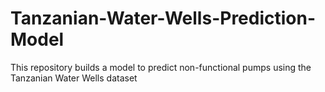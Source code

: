 # Tanzanian-Water-Wells-Prediction-Model
This repository builds a model to predict non-functional pumps using the Tanzanian Water Wells dataset
